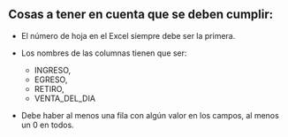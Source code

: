 ## Cosas a tener en cuenta que se deben cumplir:

- El número de hoja en el Excel siempre debe ser la primera.

- Los nombres de las columnas tienen que ser:
    * INGRESO,
    * EGRESO,
    * RETIRO,
    * VENTA_DEL_DIA

- Debe haber al menos una fila con algún valor en los campos, al menos un 0 en todos.